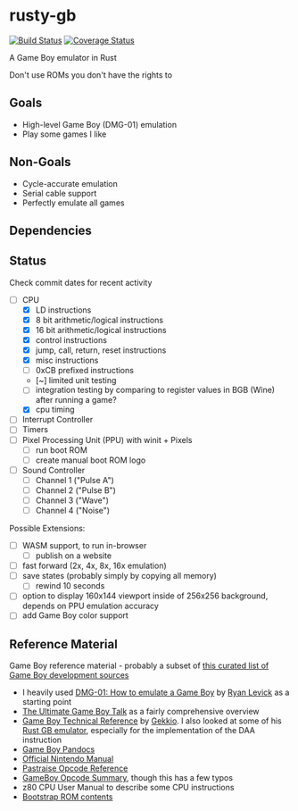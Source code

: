 # rusty-gb
[![Build Status](https://github.com/GarrettFechter/rusty-gb/actions/workflows/build.yml/badge.svg?branch=master)](https://github.com/GarrettFechter/rusty-gb/actions/workflows/build.yml)
[![Coverage Status](https://coveralls.io/repos/github/GarrettFechter/rusty-gb/badge.svg?kill_cache=pls)](https://coveralls.io/github/GarrettFechter/rusty-gb)

A Game Boy emulator in Rust

Don't use ROMs you don't have the rights to

## Goals
* High-level Game Boy (DMG-01) emulation
* Play some games I like

## Non-Goals
* Cycle-accurate emulation
* Serial cable support
* Perfectly emulate all games

## Dependencies

## Status
Check commit dates for recent activity

- [ ] CPU
  - [x] LD instructions
  - [x] 8 bit arithmetic/logical instructions
  - [x] 16 bit arithmetic/logical instructions
  - [x] control instructions
  - [x] jump, call, return, reset instructions
  - [x] misc instructions
  - [ ] 0xCB prefixed instructions
  - [~] limited unit testing
  - [ ] integration testing by comparing to register values in BGB (Wine) after running a game?
  - [x] cpu timing
- [ ] Interrupt Controller
- [ ] Timers
- [ ] Pixel Processing Unit (PPU) with winit + Pixels
  - [ ] run boot ROM
  - [ ] create manual boot ROM logo
- [ ] Sound Controller
  - [ ] Channel 1 ("Pulse A")
  - [ ] Channel 2 ("Pulse B")
  - [ ] Channel 3 ("Wave")
  - [ ] Channel 4 ("Noise")

Possible Extensions:
- [ ] WASM support, to run in-browser
  - [ ] publish on a website
- [ ] fast forward (2x, 4x, 8x, 16x emulation)
- [ ] save states (probably simply by copying all memory)
  - [ ] rewind 10 seconds
- [ ] option to display 160x144 viewport inside of 256x256 background, depends on PPU emulation accuracy
- [ ] add Game Boy color support

## Reference Material
Game Boy reference material - probably a subset of [this curated list of Game Boy development sources](https://gbdev.io/list.html)
* I heavily used [DMG-01: How to emulate a Game Boy](https://blog.ryanlevick.com/DMG-01/public/book/) by [Ryan Levick](https://github.com/rylev) as a starting point
* [The Ultimate Game Boy Talk](https://youtu.be/HyzD8pNlpwI) as a fairly comprehensive overview
* [Game Boy Technical Reference](https://gekkio.fi/files/gb-docs/gbctr.pdf) by [Gekkio](https://github.com/Gekkio). I also looked at some of his [Rust GB emulator](https://github.com/Gekkio/mooneye-gb), especially for the implementation of the DAA instruction
* [Game Boy Pandocs](https://gbdev.io/pandocs/)
* [Official Nintendo Manual](https://ia803208.us.archive.org/9/items/GameBoyProgManVer1.1/GameBoyProgManVer1.1.pdf)
* [Pastraise Opcode Reference](https://www.pastraiser.com/cpu/gameboy/gameboy_opcodes.html)
* [GameBoy Opcode Summary](http://www.devrs.com/gb/files/opcodes.html), though this has a few typos
* z80 CPU User Manual to describe some CPU instructions
* [Bootstrap ROM contents](https://gbdev.gg8.se/wiki/articles/Gameboy_Bootstrap_ROM)
